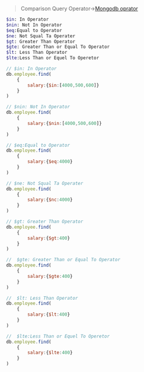 > Comparison Query Operator->[Mongodb oprator](https://www.mongodb.com/docs/manual/reference/operator/)

```sh
$in: In Operator
$nin: Not In Operator
$eq:Equal to Operator
$ne: Not Squal Ta Operater
$gt: Greater Than Operator
$gte: Greater Than or Equal To Operator
$lt: Less Than Operator
$lte:Less Than or Equel To Operetor
```

```js
// $in: In Operator
db.employee.find(
    {
        salary:{$in:[4000,500,600]}
    }
)
```
```js
// $nin: Not In Operator
db.employee.find(
    {
        salary:{$nin:[4000,500,600]}
    }
)
```

```js
// $eq:Equal to Operator
db.employee.find(
    {
        salary:{$eq:4000}
    }
)
```
```js
// $ne: Not Squal Ta Operater
db.employee.find(
    {
        salary:{$nc:4000}
    }
)
```
```js
// $gt: Greater Than Operator
db.employee.find(
    {
        salary:{$gt:400}
    }
)
```
```js
//  $gte: Greater Than or Equal To Operator
db.employee.find(
    {
        salary:{$gte:400}
    }
)
```
```js
//  $lt: Less Than Operator
db.employee.find(
    {
        salary:{$lt:400}
    }
)
```
```js
//  $lte:Less Than or Equel To Operetor
db.employee.find(
    {
        salary:{$lte:400}
    }
)
```
